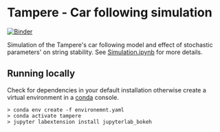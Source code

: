 # Tampere - Car following simulation

[![Binder](https://mybinder.org/badge_logo.svg)](https://mybinder.org/v2/gh/aladinoster/tampere.git/master?filepath=Simulation.ipynb)

Simulation of the Tampere's car following model and effect of stochastic parameters' on string stability. See [Simulation.ipynb](https://mybinder.org/v2/gh/aladinoster/tampere.git/master?filepath=Simulation.ipynb) for more details.

## Running locally

Check for dependencies in your default installation otherwise create a virtual environment in a [conda](https://docs.anaconda.com/anaconda/install/verify-install/) console. 

```{bash}
> conda env create -f environemnt.yaml
> conda activate tampere 
> jupyter labextension install jupyterlab_bokeh
```